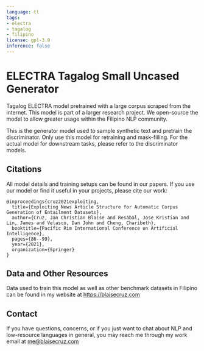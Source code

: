 ```yaml
---
language: tl
tags:
- electra
- tagalog
- filipino
license: gpl-3.0
inference: false
---
```


# ELECTRA Tagalog Small Uncased Generator
Tagalog ELECTRA model pretrained with a large corpus scraped from the internet. This model is part of a larger research project. We open-source the model to allow greater usage within the Filipino NLP community.

This is the generator model used to sample synthetic text and pretrain the discriminator. Only use this model for retraining and mask-filling. For the actual model for downstream tasks, please refer to the discriminator models.

## Citations
All model details and training setups can be found in our papers. If you use our model or find it useful in your projects, please cite our work:

```
@inproceedings{cruz2021exploiting,
  title={Exploiting News Article Structure for Automatic Corpus Generation of Entailment Datasets},
  author={Cruz, Jan Christian Blaise and Resabal, Jose Kristian and Lin, James and Velasco, Dan John and Cheng, Charibeth},
  booktitle={Pacific Rim International Conference on Artificial Intelligence},
  pages={86--99},
  year={2021},
  organization={Springer}
}
```

## Data and Other Resources
Data used to train this model as well as other benchmark datasets in Filipino can be found in my website at https://blaisecruz.com

## Contact
If you have questions, concerns, or if you just want to chat about NLP and low-resource languages in general, you may reach me through my work email at me@blaisecruz.com
